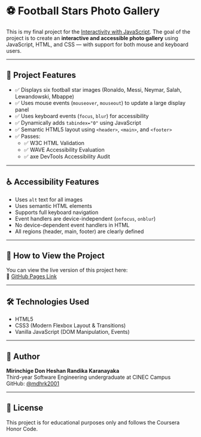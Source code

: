 # ⚽ Football Stars Photo Gallery

This is my final project for the [Interactivity with JavaScript](https://www.coursera.org/account/accomplishments/verify/G392MIRDZVST). The goal of the project is to create an **interactive and accessible photo gallery** using JavaScript, HTML, and CSS — with support for both mouse and keyboard users.

---

## 📸 Project Features

- ✅ Displays six football star images (Ronaldo, Messi, Neymar, Salah, Lewandowski, Mbappe)
- ✅ Uses mouse events (`mouseover`, `mouseout`) to update a large display panel
- ✅ Uses keyboard events (`focus`, `blur`) for accessibility
- ✅ Dynamically adds `tabindex="0"` using JavaScript
- ✅ Semantic HTML5 layout using `<header>`, `<main>`, and `<footer>`
- ✅ Passes:
  - ✅ W3C HTML Validation
  - ✅ WAVE Accessibility Evaluation
  - ✅ axe DevTools Accessibility Audit

---

## ♿ Accessibility Features

- Uses `alt` text for all images
- Uses semantic HTML elements
- Supports full keyboard navigation
- Event handlers are device-independent (`onfocus`, `onblur`)
- No device-dependent event handlers in HTML
- All regions (header, main, footer) are clearly defined

---

## 🚀 How to View the Project

You can view the live version of this project here:  
🔗 [GitHub Pages Link](https://mdhrk2001.github.io/Final-Project-Coursera-JS/)

---

## 🛠 Technologies Used

- HTML5
- CSS3 (Modern Flexbox Layout & Transitions)
- Vanilla JavaScript (DOM Manipulation, Events)

---

## 📝 Author

**Mirinchige Don Heshan Randika Karanayaka**  
Third-year Software Engineering undergraduate at CINEC Campus  
GitHub: [@mdhrk2001](https://github.com/mdhrk2001)

---

## 📌 License

This project is for educational purposes only and follows the Coursera Honor Code.
